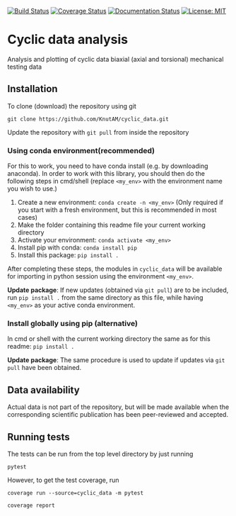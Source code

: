 [![Build Status](https://travis-ci.com/KnutAM/cyclic_data.svg?branch=main&kill_cache=1)](https://travis-ci.com/KnutAM/cyclic_data)
[![Coverage Status](https://coveralls.io/repos/github/KnutAM/cyclic_data/badge.svg?branch=main&kill_cache=1)](https://coveralls.io/github/KnutAM/cyclic_data?branch=main)
[![Documentation Status](https://readthedocs.org/projects/cyclic-after-pdef-r260/badge/?version=latest&kill_cache=1)](https://cyclic-after-pdef-r260.readthedocs.io/en/latest/?badge=latest)
[![License: MIT](https://img.shields.io/badge/License-MIT-yellow.svg)](https://opensource.org/licenses/MIT)

# Cyclic data analysis
Analysis and plotting of cyclic data biaxial (axial and torsional) mechanical testing data

## Installation

To clone (download) the repository using git

`git clone https://github.com/KnutAM/cyclic_data.git`

Update the repository with `git pull` from inside the repository 

### Using conda environment(recommended)

For this to work, you need to have conda install (e.g. by downloading anaconda). In order to work with this library, you should then do the following steps in cmd/shell (replace `<my_env>` with the environment name you wish to use.)

1. Create a new environment: `conda create -n <my_env>`  (Only required if you start with a fresh environment, but this is recommended in most cases)
2. Make the folder containing this readme file your current working directory
3. Activate your environment: `conda activate <my_env>`
4. Install pip with conda: `conda install pip`
5. Install this package: `pip install .`

After completing these steps, the modules in `cyclic_data` will be available for importing in python session using the environment `<my_env>`. 

**Update package**: If new updates (obtained via `git pull`) are to be included, run `pip install .` from the same directory as this file, while having `<my_env>` as your active conda environment. 

### Install globally using pip (alternative)

In cmd or shell with the current working directory the same as for this readme: `pip install .`

**Update package**: The same procedure is used to update if updates via `git pull` have been obtained. 

## Data availability
Actual data is not part of the repository, but will be made available when the corresponding scientific publication has been peer-reviewed and accepted. 

## Running tests

The tests can be run from the top level directory by just running

``pytest`` 

However, to get the test coverage, run

``coverage run --source=cyclic_data -m pytest``

``coverage report``

